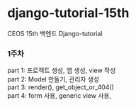 # django-tutorial-15th
CEOS 15th 백엔드 Django-tutorial

### 1주차
part 1: 프로젝트 생성, 앱 생성, view 작성  
part 2: Model 만들기, 관리자 생성  
part 3: render(), get_object_or_404()  
part 4: form 사용, generic view 사용, 